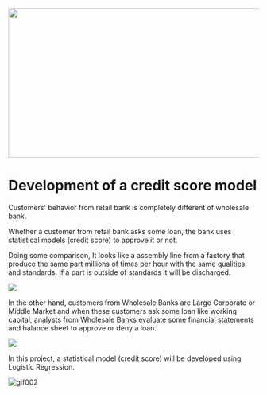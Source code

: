 <img src="https://specials-images.forbesimg.com/imageserve/1168122573/960x0.jpg" width="700" height="300">

# Development of a credit score model

Customers' behavior from retail bank is completely different of wholesale bank. 

Whether a customer from retail bank asks some loan, the bank uses statistical models (credit score) to approve it or not. 

Doing some comparison, It looks like a assembly line from a factory that produce the same part millions of times per hour with the same qualities and standards. If a part is outside of standards it will be discharged.

![](https://i2.wp.com/boingboing.net/wp-content/uploads/2017/06/conveyor-01.gif?resize=480%2C270)

In the other hand, customers from Wholesale Banks are Large Corporate or Middle Market and when these customers ask some loan like working capital, analysts from Wholesale Banks evaluate some financial statements and balance sheet to approve or deny a loan.

![](https://media1.tenor.com/images/cb39c6851240eda84694c00000379f5d/tenor.gif?itemid=13765529)

In this project, a statistical model (credit score) will be developed using Logistic Regression.

![gif002](https://media.giphy.com/media/xT5LMQ8rHYTDGFG07e/giphy.gif)
